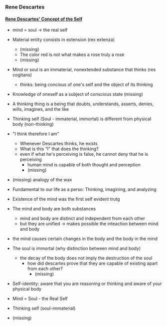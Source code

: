 ### Rene Descartes
#### [Rene Descartes' Concept of the Self](https://youtu.be/bge5EUL89BE)
-  mind = soul -> the real self
- Material entity consists in extension (rex extenza)
	- (missing)
	- The color red is not what makes a rose truly a rose
	- (missing)
- Mind or soul is an immaterial, nonextended substance that thinks (res cogitans)
	- thinks: being concious of one's self and the object of its thinking
- Knowledge of oneself as a subject of conscious state (missing)
- A thinking thing is a being that doubts, understands, asserts, denies, wills, imagines, and the like
- Thinking self (Soul - immaterial, immortal) is different from physical body (non-thinking)
- "I think therefore I am"
	- Whenever Descartes thinks, he exists
	- What is this "I" that does the thinking?
	- even if what he's perceiving is false, he cannot deny that he is perceiving
		-  human mind is capable of both thought and perception
		- (missing)
- (missing) analogy of the wax
- Fundamental to our life as a perso: Thinking, imagining, and analyzing
- Existence of the mind was the first self evident trutg
- The mind and body are both substances
	- mind and body are distinct and independent from each other
	- but they are unified -> makes possible the inteaction between mind and body
- the mind causes certain changes in the body and the body in the mind
- The soul is immortal (why distinction between mind and body)
	- the decay of the body does not imply the destruction of the soul
		- how did descartes prove that they are capable of existing apart from each other?
			- (missing)
- Self-identity: aware that you are reasoning or thinking and aware of your physical body

- Mind = Soul - the Real Self
- Thinking self (soul-immaterial)
- (missing)
